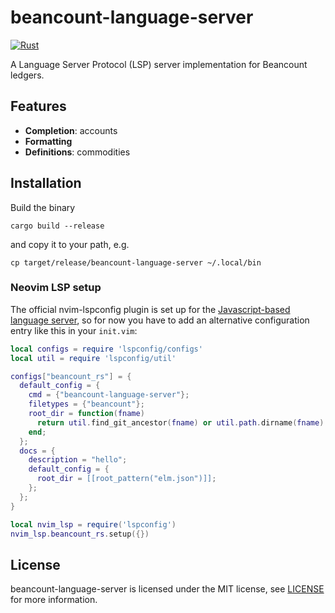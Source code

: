 # beancount-language-server

[![Rust](https://github.com/matze/beancount-language-server/actions/workflows/rust.yml/badge.svg?branch=master)](https://github.com/matze/beancount-language-server/actions/workflows/rust.yml)

A Language Server Protocol (LSP) server implementation for Beancount ledgers.


## Features

* **Completion**: accounts
* **Formatting**
* **Definitions**: commodities


## Installation

Build the binary

    cargo build --release

and copy it to your path, e.g.

    cp target/release/beancount-language-server ~/.local/bin

### Neovim LSP setup

The official nvim-lspconfig plugin is set up for the [Javascript-based language
server](https://github.com/polarmutex/beancount-language-server), so for now you
have to add an alternative configuration entry like this in your `init.vim`:

```lua
local configs = require 'lspconfig/configs'
local util = require 'lspconfig/util'

configs["beancount_rs"] = {
  default_config = {
    cmd = {"beancount-language-server"};
    filetypes = {"beancount"};
    root_dir = function(fname)
      return util.find_git_ancestor(fname) or util.path.dirname(fname)
    end;
  };
  docs = {
    description = "hello";
    default_config = {
      root_dir = [[root_pattern("elm.json")]];
    };
  };
}

local nvim_lsp = require('lspconfig')
nvim_lsp.beancount_rs.setup({})
```


## License

beancount-language-server is licensed under the MIT license, see
[LICENSE](https://github.com/matze/beancount-language-server/blob/master/LICENSE)
for more information.
